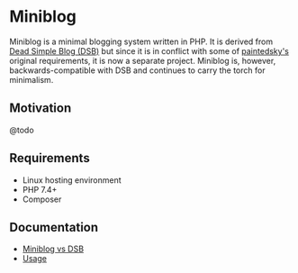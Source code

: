 # Miniblog

Miniblog is a minimal blogging system written in PHP.  It is derived from [Dead Simple Blog (DSB)](https://github.com/paintedsky/dead-simple-blog) but since it is in conflict with some of [paintedsky's](https://github.com/paintedsky) original requirements, it is now a separate project.  Miniblog is, however, backwards-compatible with DSB and continues to carry the torch for minimalism.

## Motivation

@todo

## Requirements

- Linux hosting environment
- PHP 7.4+
- Composer

## Documentation

- [Miniblog vs DSB](doc/miniblog-vs-dsb.md)
- [Usage](doc/usage.md)
